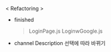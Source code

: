 < Refactoring >

- finished

  > LoginPage.js
  > LoginwGoogle.js

- channel Description 선택에 따라 바뀌기
